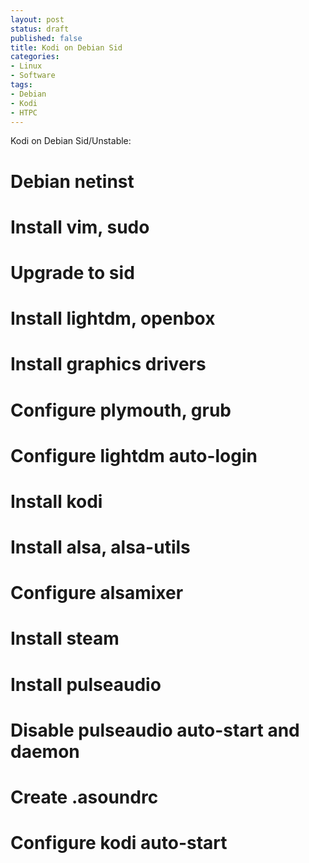 ```yaml
---
layout: post
status: draft
published: false
title: Kodi on Debian Sid
categories:
- Linux
- Software
tags:
- Debian
- Kodi
- HTPC
---
```


Kodi on Debian Sid/Unstable:

# Debian netinst
# Install vim, sudo
# Upgrade to sid
# Install lightdm, openbox
# Install graphics drivers
# Configure plymouth, grub
# Configure lightdm auto-login
# Install kodi
# Install alsa, alsa-utils
# Configure alsamixer
# Install steam
# Install pulseaudio
# Disable pulseaudio auto-start and daemon
# Create .asoundrc
# Configure kodi auto-start
